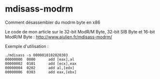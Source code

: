 # mdisass-modrm
Comment désassembler du modrm byte en x86

Le code de mon article sur le 32-bit ModR/M Byte, 32-bit SIB Byte et 16-bit ModR/M Byte : http://www.ajulien.fr/mdisass-modrm/

Exemple d'utilisation :

```
./mdisass -s 0000010102020303
00000000  0000      add [eax],al
00000002  0101      add [ecx],eax
00000004  0202      add al,[edx]
00000006  0303      add eax,[ebx]
```
